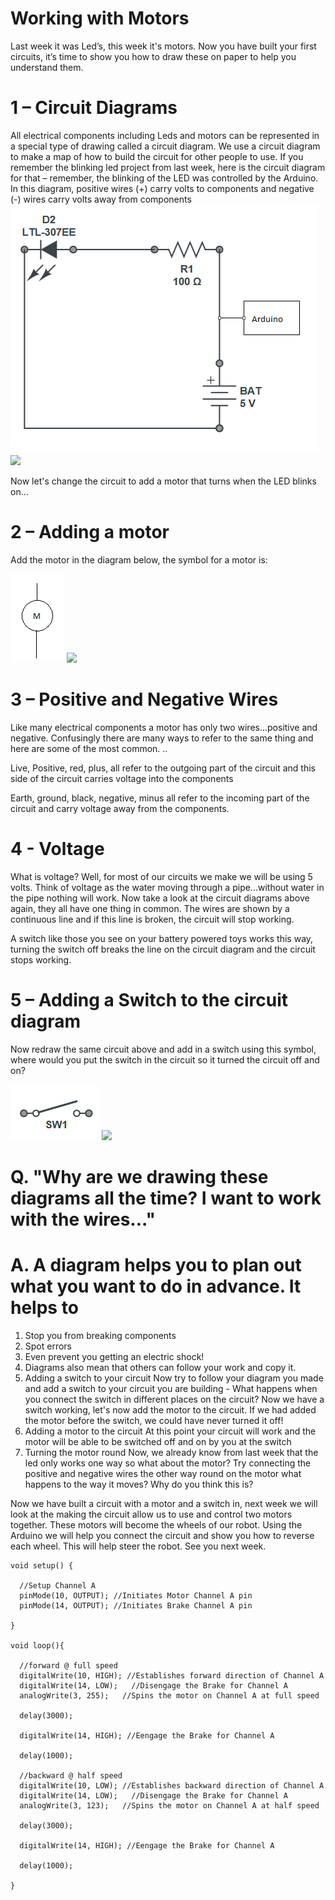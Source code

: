 

# Working with Motors

Last week it was Led’s, this week it's motors. Now you have built your first circuits, it’s time to show you how to draw these on paper to help you understand them.

# 1 – Circuit Diagrams
All electrical components including Leds and motors can be represented in a special type of drawing called a circuit diagram. We use a circuit diagram to make a map of how to build the circuit for other people to use.
If you remember the blinking led project from last week, here is the circuit diagram for that – remember, the blinking of the LED was controlled by the Arduino.
In this diagram, positive wires (+) carry volts to components and negative (-) wires carry volts away from components
 ![Circuit](circuit1.png)
<img src='https://github.com/punkplod23' />

Now let's change the circuit to add a motor that turns when the LED blinks on...
# 2 – Adding a motor
Add the motor in the diagram below, the symbol for a motor is:

![Circuit](circuit2.png)
<img src='https://github.com/punkplod23' />

# 3 – Positive and Negative Wires
Like many electrical components a motor has only two wires...positive and negative. Confusingly there are many ways to refer to the same thing and here are some of the most common. ..

Live, Positive, red, plus, all refer to the outgoing part of the circuit and this side of the circuit carries voltage into the components 

Earth, ground, black, negative, minus all refer to the incoming part of the circuit and carry voltage away from the components.

# 4 - Voltage

What is voltage? Well, for most of our circuits we make we will be using 5 volts. Think of voltage as the water moving through a pipe...without water in the pipe nothing will work. 
Now take a look at the circuit diagrams above again, they all have one thing in common. The wires are shown by a continuous line and if this line is broken, the circuit will stop working. 

A switch like those you see on your battery powered toys works this way, turning the switch off breaks the line on the circuit diagram and the circuit stops working.

# 5 – Adding a Switch to the circuit diagram
Now redraw the same circuit above and add in a switch using this symbol, where would you put the switch in the circuit so it turned the circuit off and on?

![Circuit](circuit3.png)
<img src='https://github.com/punkplod23' />


# Q. "Why are we drawing these diagrams all the time? I want to work with the wires..."
# A. A diagram helps you to plan out what you want to do in advance.  It helps to
1. 	Stop you from breaking components
2. 	Spot errors
3. 	Even prevent you getting an electric shock! 
4. 	Diagrams also mean that others can follow your work and copy it.
6.  Adding a switch to your circuit
Now try to follow your diagram you made and add a switch to your circuit you are building - What happens when you connect the switch in different places on the circuit?
Now we have a switch working, let's now add the motor to the circuit.  If we had added the motor before the switch, we could have never turned it off! 
7.  Adding a motor to the circuit
At this point your circuit will work and the motor will be able to be switched off and on by you at the switch
8.  Turning the motor round
Now, we already know from last week that the led only works one way so what about the motor?
Try connecting the positive and negative wires the other way round on the motor what happens to the way it moves? Why do you think this is?

Now we have built a circuit with a motor and a switch in, next week we will look at the making the circuit allow us to use and control two motors together. These motors will become the wheels of our robot. 
Using the Arduino we will help you connect the circuit and show you how to reverse each wheel. This will help steer the robot.
See you next week. 



```
void setup() {
  
  //Setup Channel A
  pinMode(10, OUTPUT); //Initiates Motor Channel A pin
  pinMode(14, OUTPUT); //Initiates Brake Channel A pin
  
}

void loop(){
  
  //forward @ full speed
  digitalWrite(10, HIGH); //Establishes forward direction of Channel A
  digitalWrite(14, LOW);   //Disengage the Brake for Channel A
  analogWrite(3, 255);   //Spins the motor on Channel A at full speed
  
  delay(3000);
  
  digitalWrite(14, HIGH); //Eengage the Brake for Channel A

  delay(1000);
  
  //backward @ half speed
  digitalWrite(10, LOW); //Establishes backward direction of Channel A
  digitalWrite(14, LOW);   //Disengage the Brake for Channel A
  analogWrite(3, 123);   //Spins the motor on Channel A at half speed
  
  delay(3000);
  
  digitalWrite(14, HIGH); //Eengage the Brake for Channel A
  
  delay(1000);
  
}
```
